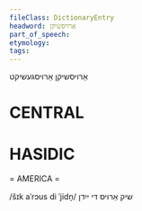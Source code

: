 ```yaml
---
fileClass: DictionaryEntry
headword: אַרויסשיקן
part_of_speech: 
etymology: 
tags: 
---
```

אַרויסשיקן
אַרויסגעשיקט

CENTRAL
========

HASIDIC
=======
= AMERICA = 

/šɪk aˈrɔus di ˈjidn̩/ שיק אַרויס די ייִדן
